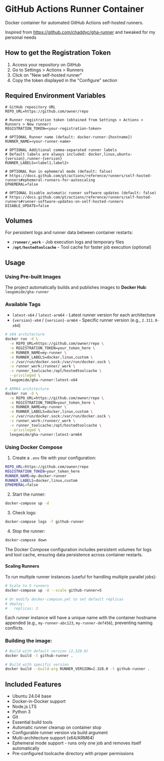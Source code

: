 # GitHub Actions Runner Container

Docker container for automated GitHub Actions self-hosted runners.

Inspired from https://github.com/chaddyc/gha-runner and tweaked for my personal needs

## How to get the Registration Token

1. Access your repository on GitHub
2. Go to Settings > Actions > Runners
3. Click on "New self-hosted runner"
4. Copy the token displayed in the "Configure" section

## Required Environment Variables

````dotenv
# GitHub repository URL
REPO_URL=https://github.com/owner/repo

# Runner registration token (obtained from Settings > Actions > Runners > New runner)
REGISTRATION_TOKEN=<your-registration-token>

# OPTIONAL Runner name (default: docker-runner-{hostname})
RUNNER_NAME=<your-runner-name>

# OPTIONAL Additional comma-separated runner labels
# Default labels are always included: docker,linux,ubuntu-{version},runner-{version}
RUNNER_LABELS=<label1,label2>

# OPTIONAL Run in ephemeral mode (default: false)
# https://docs.github.com/pt/actions/reference/runners/self-hosted-runners#ephemeral-runners-for-autoscaling
EPHEMERAL=false

# OPTIONAL Disable automatic runner software updates (default: false)
# https://docs.github.com/pt/actions/reference/runners/self-hosted-runners#runner-software-updates-on-self-hosted-runners
DISABLE_UPDATE=false

````

## Volumes

For persistent logs and runner data between container restarts:

- **`/runner/_work`** - Job execution logs and temporary files
- **`/opt/hostedtoolcache`** - Tool cache for faster job execution (optional)

## Usage

### Using Pre-built Images

The project automatically builds and publishes images to **Docker Hub**: `leogomide/gha-runner`

### Available Tags

- `latest-x64` / `latest-arm64` - Latest runner version for each architecture
- `{version}-x64` / `{version}-arm64` - Specific runner version (e.g., `2.311.0-x64`)

```bash
# x64 architecture
docker run -d \
  -e REPO_URL=https://github.com/owner/repo \
  -e REGISTRATION_TOKEN=your_token_here \
  -e RUNNER_NAME=my-runner \
  -e RUNNER_LABELS=docker,linux,custom \
  -v /var/run/docker.sock:/var/run/docker.sock \
  -v runner_work:/runner/_work \
  -v runner_toolcache:/opt/hostedtoolcache \
  --privileged \
  leogomide/gha-runner:latest-x64

# ARM64 architecture
docker run -d \
  -e REPO_URL=https://github.com/owner/repo \
  -e REGISTRATION_TOKEN=your_token_here \
  -e RUNNER_NAME=my-runner \
  -e RUNNER_LABELS=docker,linux,custom \
  -v /var/run/docker.sock:/var/run/docker.sock \
  -v runner_work:/runner/_work \
  -v runner_toolcache:/opt/hostedtoolcache \
  --privileged \
  leogomide/gha-runner:latest-arm64
```

### Using Docker Compose

1. Create a `.env` file with your configuration:
```bash
REPO_URL=https://github.com/owner/repo
REGISTRATION_TOKEN=your_token_here
RUNNER_NAME=my-docker-runner
RUNNER_LABELS=docker,linux,custom
EPHEMERAL=false
```

2. Start the runner:
```bash
docker-compose up -d
```

3. Check logs:
```bash
docker-compose logs -f github-runner
```

4. Stop the runner:
```bash
docker-compose down
```

The Docker Compose configuration includes persistent volumes for logs and tool cache, ensuring data persistence across container restarts.

#### Scaling Runners

To run multiple runner instances (useful for handling multiple parallel jobs):

```bash
# Scale to 5 runners
docker-compose up -d --scale github-runner=5

# Or modify docker-compose.yml to set default replicas
# deploy:
#   replicas: 3
```

Each runner instance will have a unique name with the container hostname appended (e.g., `my-runner-abc123`, `my-runner-def456`), preventing naming conflicts.

### Building the image:
```bash
# Build with default version (2.328.0)
docker build -t github-runner .

# Build with specific version
docker build --build-arg RUNNER_VERSION=2.328.0 -t github-runner .
```

## Included Features

- Ubuntu 24.04 base
- Docker-in-Docker support
- Node.js LTS
- Python 3
- Git
- Essential build tools
- Automatic runner cleanup on container stop
- Configurable runner version via build argument
- Multi-architecture support (x64/ARM64)
- Ephemeral mode support - runs only one job and removes itself automatically
- Pre-configured toolcache directory with proper permissions
